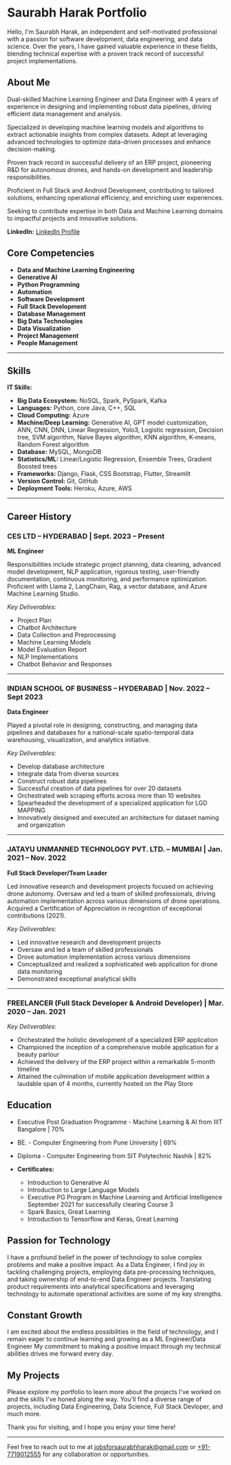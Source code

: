 
# Saurabh Harak Portfolio


Hello, I'm Saurabh Harak, an independent and self-motivated professional with a passion for software development, data engineering, and data science. Over the years, I have gained valuable experience in these fields, blending technical expertise with a proven track record of successful project implementations.

## About Me


Dual-skilled Machine Learning Engineer and Data Engineer with 4 years of experience in designing and implementing robust data pipelines, driving efficient data management and analysis.

Specialized in developing machine learning models and algorithms to extract actionable insights from complex datasets. Adept at leveraging advanced technologies to optimize data-driven processes and enhance decision-making.

Proven track record in successful delivery of an ERP project, pioneering R&D for autonomous drones, and hands-on development and leadership responsibilities. 

Proficient in Full Stack and Android Development, contributing to tailored solutions, enhancing operational efficiency, and enriching user experiences. 


Seeking to contribute expertise in both Data and Machine Learning domains to impactful projects and innovative solutions.

**LinkedIn:** [LinkedIn Profile](<https://www.linkedin.com/in/saurabh-harak/>)

## Core Competencies

- **Data and Machine Learning Engineering**
- **Generative AI**
- **Python Programming**
- **Automation**
- **Software Development**
- **Full Stack Development**
- **Database Management**
- **Big Data Technologies**
- **Data Visualization**
- **Project Management**
- **People Management**

---

## Skills

**IT Skills:**
- **Big Data Ecosystem:** NoSQL, Spark, PySpark, Kafka
- **Languages:** Python, core Java, C++, SQL
- **Cloud Computing:** Azure
- **Machine/Deep Learning:** Generative AI, GPT model customization, ANN, CNN, DNN, Linear Regression, Yolo3, Logistic regression, Decision tree, SVM algorithm, Naive Bayes algorithm, KNN algorithm, K-means, Random Forest algorithm
- **Database:** MySQL, MongoDB
- **Statistics/ML:** Linear/Logistic Regression, Ensemble Trees, Gradient Boosted trees
- **Frameworks:** Django, Flask, CSS Bootstrap, Flutter, Streamlit
- **Version Control:** Git, GitHub
- **Deployment Tools:** Heroku, Azure, AWS

---

## Career History

### CES LTD – HYDERABAD | Sept. 2023 – Present
**ML Engineer**

Responsibilities include strategic project planning, data cleaning, advanced model development, NLP application, rigorous testing, user-friendly documentation, continuous monitoring, and performance optimization. Proficient with Llama 2, LangChain, Rag, a vector database, and Azure Machine Learning Studio.

*Key Deliverables:*
- Project Plan
- Chatbot Architecture
- Data Collection and Preprocessing
- Machine Learning Models
- Model Evaluation Report
- NLP Implementations
- Chatbot Behavior and Responses

---

### INDIAN SCHOOL OF BUSINESS – HYDERABAD | Nov. 2022 – Sept 2023
**Data Engineer**

Played a pivotal role in designing, constructing, and managing data pipelines and databases for a national-scale spatio-temporal data warehousing, visualization, and analytics initiative.

*Key Deliverables:*
- Develop database architecture
- Integrate data from diverse sources
- Construct robust data pipelines
- Successful creation of data pipelines for over 20 datasets
- Orchestrated web scraping efforts across more than 10 websites
- Spearheaded the development of a specialized application for LGD MAPPING
- Innovatively designed and executed an architecture for dataset naming and organization

---

### JATAYU UNMANNED TECHNOLOGY PVT. LTD. – MUMBAI | Jan. 2021 – Nov. 2022
**Full Stack Developer/Team Leader**

Led innovative research and development projects focused on achieving drone autonomy. Oversaw and led a team of skilled professionals, driving automation implementation across various dimensions of drone operations. Acquired a Certification of Appreciation in recognition of exceptional contributions (2021).

*Key Deliverables:*
- Led innovative research and development projects
- Oversaw and led a team of skilled professionals
- Drove automation implementation across various dimensions
- Conceptualized and realized a sophisticated web application for drone data monitoring
- Demonstrated exceptional analytical skills

---

### FREELANCER (Full Stack Developer & Android Developer) | Mar. 2020 – Jan. 2021
*Key Deliverables:*
- Orchestrated the holistic development of a specialized ERP application
- Championed the inception of a comprehensive mobile application for a beauty parlour
- Achieved the delivery of the ERP project within a remarkable 5-month timeline
- Attained the culmination of mobile application development within a laudable span of 4 months, currently hosted on the Play Store

## Education

- Executive Post Graduation Programme - Machine Learning & AI from IIIT Bangalore | 70%
- BE. - Computer Engineering from Pune University | 69%
- Diploma - Computer Engineering from SIT Polytechnic Nashik | 82%

- **Certificates:**
  - Introduction to Generative AI
  - Introduction to Large Language Models
  - Executive PG Program in Machine Learning and Artificial Intelligence September 2021 for successfully clearing Course 3
  - Spark Basics, Great Learning
  - Introduction to Tensorflow and Keras, Great Learning

## Passion for Technology

I have a profound belief in the power of technology to solve complex problems and make a positive impact. As a Data Engineer, I find joy in tackling challenging projects, employing data pre-processing techniques, and taking ownership of end-to-end Data Engineer projects. Translating product requirements into analytical specifications and leveraging technology to automate operational activities are some of my key strengths.

## Constant Growth

I am excited about the endless possibilities in the field of technology, and I remain eager to continue learning and growing as a ML Engineer/Data Engineer My commitment to making a positive impact through my technical abilities drives me forward every day.

## My Projects

Please explore my portfolio to learn more about the projects I've worked on and the skills I've honed along the way. You'll find a diverse range of projects, including Data Engineering, Data Science, Full Stack Devloper, and much more.

Thank you for visiting, and I hope you enjoy your time here!

---
Feel free to reach out to me at [jobsforsaurabhharak@gmail.com](mailto:jobsforsaurabhharak@gmail.com) or [+91-7719012555](tel:+917719012555) for any collaboration or opportunities.











